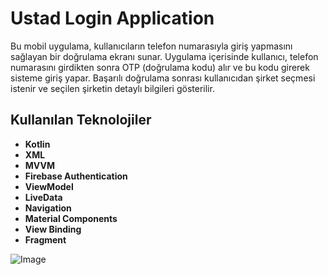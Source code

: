 # Ustad Login Application
Bu mobil uygulama, kullanıcıların telefon numarasıyla giriş yapmasını sağlayan bir doğrulama ekranı sunar.
Uygulama içerisinde kullanıcı, telefon numarasını girdikten sonra OTP (doğrulama kodu) alır ve bu kodu girerek sisteme giriş yapar.
Başarılı doğrulama sonrası kullanıcıdan şirket seçmesi istenir ve seçilen şirketin detaylı bilgileri gösterilir.

## Kullanılan Teknolojiler
- **Kotlin**
- **XML**
- **MVVM**
- **Firebase Authentication**
- **ViewModel**
- **LiveData**
- **Navigation**
- **Material Components**
- **View Binding**
- **Fragment**

![Image](https://github.com/user-attachments/assets/f3e1dc60-f981-4f49-b39c-d28616b8e79a)
